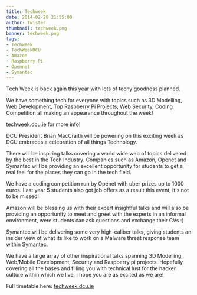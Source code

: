 ```yaml
---
title: Techweek
date: 2014-02-28 21:55:00
author: Twister
thumbnail: techweek.png
banner: techweek.png
tags:
- Techweek
- TechWeekDCU
- Amazon
- Raspberry Pi
- Opennet
- Symantec
---
```


Tech Week is back again this year with lots of techy goodness planned.

We have something tech for everyone with topics such as 3D Modelling, Web Development, Top Raspberry Pi Projects, Web Security, Coding Competition all making an appearance throughout the week!

[techweek.dcu.ie](http://techweek.dcu.ie/) for more info!

<!-- more -->

DCU President Brian MacCraith will be powering on this exciting week as DCU embraces a celebration of all things Technology.

There will be inspiring talks covering a world wide web of topics delivered by the best in the Tech Industry. Companies such as Amazon, Openet and Symantec will be providing an excellent opportunity for students to get a real feel for the places they can go in the tech field.

We have a coding competition run by Openet with uber prizes up to 1000 euros. Last year 5 students also got job offers as a result this event, it's not to be missed!

Amazon will be blessing us with their expert insightful talks and will also be providing an opportunity to meet and greet with the experts in an informal environment, were students can ask questions and exchange their CVs :)

Symantec will be delivering some very high-caliber talks, giving students an insider view of what its like to work on a Malware threat response team within Symantec.

We have a large array of other inspirational talks spanning 3D Modelling, Web/Mobile Development, Security and Raspberry pi projects. Hopefully covering all the bases and filling you with technical lust for the hacker culture within which we live. I hope you are as excited as we are!

Full timetable here: [techweek.dcu.ie](http://techweek.dcu.ie/)


